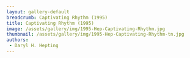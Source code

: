 ```yaml
---
layout: gallery-default
breadcrumb: Captivating Rhythm (1995)
title: Captivating Rhythm (1995)
image: /assets/gallery/img/1995-Hep-Captivating-Rhythm.jpg
thumbnail: /assets/gallery/img/1995-Hep-Captivating-Rhythm-tn.jpg
authors:
 - Daryl H. Hepting
---
```

